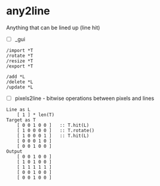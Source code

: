 # any2line

Anything that can be lined up (line hit)
- [ ] _gui
```
/import *T
/rotate *T
/resize *T
/export *T

/add *L
/delete *L
/update *L
```

- [ ] pixels2line - bitwise operations between pixels and lines
```
Line as L
	[ 1 ] * len(T)
Target as T
	[ 0 0 1 0 0 ]	:: T.hit(L)
	[ 1 0 0 0 0 ]	:: T.rotate()
	[ 1 0 0 0 1 ]	:: T.hit(L)
	[ 0 0 0 1 0 ]
	[ 0 0 1 0 0 ]
Output
	[ 0 0 1 0 0 ]
	[ 1 0 1 0 0 ]
	[ 1 1 1 1 1 ]
	[ 0 0 1 0 0 ]
	[ 0 0 1 0 0 ]
```

